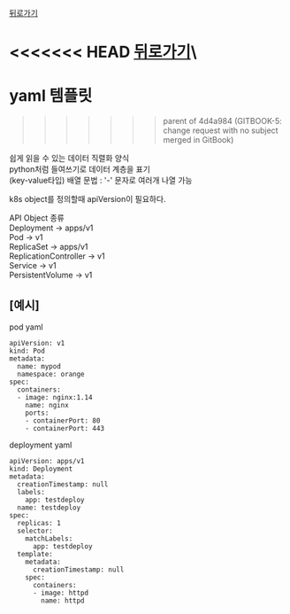 [뒤로가기](../../README.md)<br>

<<<<<<< HEAD
[뒤로가기](../../)\
=======
# yaml 템플릿
>>>>>>> parent of 4d4a984 (GITBOOK-5: change request with no subject merged in GitBook)

쉽게 읽을 수 있는 데이터 직렬화 양식<br>
python처럼 들여쓰기로 데이터 계층을 표기<br>
(key-value타입)
배열 문법 : '-' 문자로 여러개 나열 가능

k8s object를 정의할때 apiVersion이 필요하다.

API Object 종류<br>
Deployment -> apps/v1<br>
Pod -> v1<br>
ReplicaSet -> apps/v1<br>
ReplicationController -> v1<br>
Service -> v1<br>
PersistentVolume -> v1

## [예시]

pod yaml

```
apiVersion: v1
kind: Pod
metadata:
  name: mypod
  namespace: orange
spec:
  containers:
  - image: nginx:1.14
    name: nginx
    ports:
    - containerPort: 80
    - containerPort: 443
```

deployment yaml

```
apiVersion: apps/v1
kind: Deployment
metadata:
  creationTimestamp: null
  labels:
    app: testdeploy
  name: testdeploy
spec:
  replicas: 1
  selector:
    matchLabels:
      app: testdeploy
  template:
    metadata:
      creationTimestamp: null
    spec:
      containers:
      - image: httpd
        name: httpd
```
